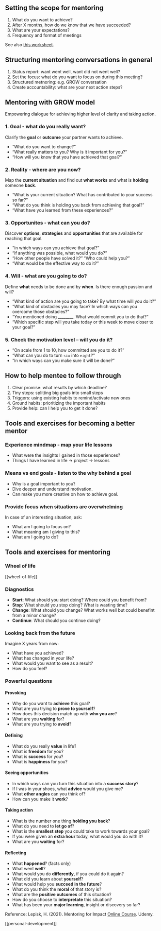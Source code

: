 ## Setting the scope for mentoring

1. What do you want to achieve?
2. After X months, how do we know that we have succeeded?
3. What are your expectations?
4. Frequency and format of meetings

See also [this worksheet](assets/goal_setting_worksheet.pdf).

## Structuring mentoring conversations in general

1. Status report: want went well, want did not went well?
2. Set the focus: what do you want to focus on during this meeting?
3. Structured metnoring: e.g. GROW conversation
4. Create accountability: what are your next action steps?

## Mentoring with GROW model

Empowering dialogue for achieving higher level of clarity and taking action.

### 1. Goal - what do you really want?

Clarify the __goal__ or __outcome__ your partner wants to achieve.

- “What do you want to change?”
- “What really matters to you? Why is it important for you?”
- “How will you know that you have achieved that goal?”

### 2. Reality - where are you now?

Map the __current situation__ and find out __what works__ and what is __holding__ someone __back__.

- “What is your current situation? What has contributed to your success so far?"
- “What do you think is holding you back from achieving that goal?”
- “What have you learned from these experiences?”

### 3. Opportunites - what can you do?

Discover __options__, __strategies__ and __opportunities__ that are available for reaching that goal.

- "In which ways can you achieve that goal?”
- “If anything was possible, what would you do?”
- “How other people have solved it?” “Who could help you?”
- “What would be the effective way to do it?”

### 4. Will - what are you going to do?

Define __what__ needs to be done and by __when__. Is there enough passion and will?

- “What kind of action are you going to take? By what time will you do it?”
- “What kind of obstacles you may face? In which ways can you overcome those obstacles?”
- “You mentioned doing ________. What would commit you to do that?”
- “Which specific step will you take today or this week to move closer to your goal?”

### 5. Check the motivation level – will you do it?

- “On scale from 1 to 10, how committed are you to do it?”
- “What can you do to turn `six` into `eight`?”
- “In which ways can you make sure it will be done?”

## How to help mentee to follow through

1. Clear promise: what results by which deadline?
2. Tiny steps: splitting big goals into small steps
3. Triggers: using existing habits to remind/activate new ones 
4. Ground habits: prioritizing the important habits
5. Provide help: can I help you to get it done?

## Tools and exercises for becoming a better mentor

### Experience mindmap - map your life lessons

- What were the insights I gained in those experiences?
- Things I have learned in life -> project -> lessons

### Means vs end goals - listen to the why behind a goal

- Why is a goal important to you?
- Dive deeper and understand motivation.
- Can make you more creative on how to achieve goal.

### Provide focus when situations are overwhelming

In case of an interesting situation, ask:

- What am I going to focus on?
- What meaning am I giving to this?
- What am I going to do?

## Tools and exercises for mentoring

### Wheel of life

[[wheel-of-life]]

### Diagnostics

- __Start__: What should you start doing? Where could you benefit from?
- __Stop__: What should you stop doing? What is wasting time?
- __Change__: What should you change? What works well but could benefint from a minor change?
- __Continue__: What should you continue doing?

### Looking back from the future

Imagine X years from now:
- What have you achieved? 
- What has changed in your life?
- What would you want to see as a result?
- How do you feel?

### Powerful questions

#### Provoking
  - Why do you want to __achieve__ this goal?
  - What are you trying to __prove to yourself__?
  - How does this decision match up with __who you are__?
  - What are you __waiting__ for?
  - What are you trying to __avoid__?

#### Defining
  - What do you really __value__ in life?
  - What is __freedom__ for you?
  - What is __success__ for you?
  - What is __happiness__ for you?

#### Seeing opportunities
  - In which ways can you turn this situation into a __success story__?
  - If I was in your shoes, what __advice__ would you give me?
  - What __other angles__ can you think of?
  - How can you make it __work__?

#### Taking action
  - What is the number one thing __holding you back__?
  - What do you need to __let go of__?
  - What is the __smallest step__ you could take to work towards your goal?
  - If you were given an __extra hour__ today, what would you do with it?
  - What are you __waiting__ for?

#### Reflecting
  - What __happened__? (facts only)
  - What went __well__?
  - What would you do __differently__, if you could do it again?
  - What did you learn about __yourself__?
  - What would help you __succeed in the future__?
  - What do you think the __moral__ of that story is?
  - What are the __positive outcomes__ of this situation?
  - How do you choose to __interpretate__ this situation?
  - What has been your __major learning__, insight or discovery so far?

Reference: Lepisk, H. (2021). Mentoring for Impact [Online Course](https://www.udemy.com/course/mentoring-for-impact/). Udemy.

[[personal-development]]